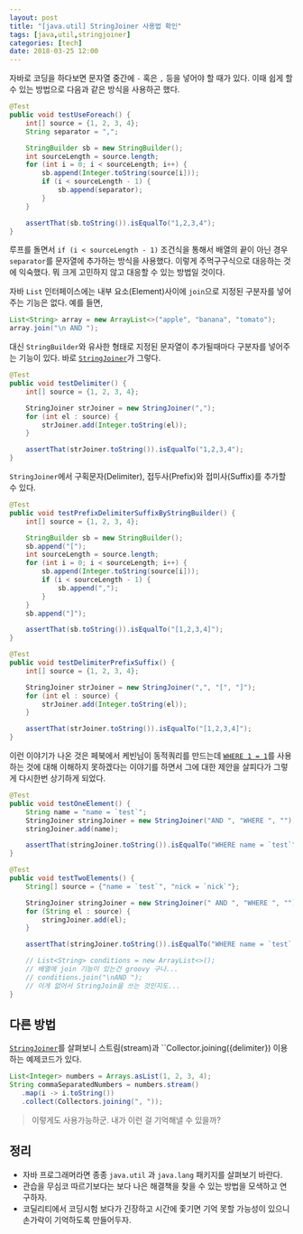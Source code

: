 ```yaml
---
layout: post
title: "[java.util] StringJoiner 사용법 확인"
tags: [java,util,stringjoiner]
categories: [tech]
date: 2018-03-25 12:00
---
```


자바로 코딩을 하다보면 문자열 중간에 `-` 혹은 `,` 등을 넣어야 할 때가 있다. 이때 쉽게 할 수 있는 방법으로 다음과 같은 방식을 사용하곤 했다.

```java
@Test
public void testUseForeach() {
    int[] source = {1, 2, 3, 4};
    String separator = ",";

    StringBuilder sb = new StringBuilder();
    int sourceLength = source.length;
    for (int i = 0; i < sourceLength; i++) {
        sb.append(Integer.toString(source[i]));
        if (i < sourceLength - 1) {
            sb.append(separator);
        }
    }

    assertThat(sb.toString()).isEqualTo("1,2,3,4");
}
```

루프를 돌면서 ``if (i < sourceLength - 1)`` 조건식을 통해서 배열의 끝이 아닌 경우 ``separator``를 문자열에 추가하는 방식을 사용했다. 이렇게 주먹구구식으로 대응하는 것에 익숙했다. 뭐 크게 고민하지 않고 대응할 수 있는 방법일 것이다.

자바 ``List`` 인터페이스에는 내부 요소(Element)사이에 ``join``으로 지정된 구분자를 넣어주는 기능은 없다. 예를 들면,

```groovy
List<String> array = new ArrayList<>("apple", "banana", "tomato");
array.join("\n AND ");
```

대신 ``StringBuilder``와 유사한 형태로 지정된 문자열이 추가될때마다 구분자를 넣어주는 기능이 있다. 바로 [`StringJoiner`](https://docs.oracle.com/javase/10/docs/api/java/util/StringJoiner.html)가 그렇다.

```java
@Test
public void testDelimiter() {
    int[] source = {1, 2, 3, 4};

    StringJoiner strJoiner = new StringJoiner(",");
    for (int el : source) {
        strJoiner.add(Integer.toString(el));
    }

    assertThat(strJoiner.toString()).isEqualTo("1,2,3,4");
}
```

``StringJoiner``에서 구획문자(Delimiter), 접두사(Prefix)와 접미사(Suffix)를 추가할 수 있다.

```java
@Test
public void testPrefixDelimiterSuffixByStringBuilder() {
    int[] source = {1, 2, 3, 4};

    StringBuilder sb = new StringBuilder();
    sb.append("[");
    int sourceLength = source.length;
    for (int i = 0; i < sourceLength; i++) {
        sb.append(Integer.toString(source[i]));
        if (i < sourceLength - 1) {
            sb.append(",");
        }
    }
    sb.append("]");

    assertThat(sb.toString()).isEqualTo("[1,2,3,4]");
}

@Test
public void testDelimiterPrefixSuffix() {
    int[] source = {1, 2, 3, 4};

    StringJoiner strJoiner = new StringJoiner(",", "[", "]");
    for (int el : source) {
        strJoiner.add(Integer.toString(el));
    }

    assertThat(strJoiner.toString()).isEqualTo("[1,2,3,4]");
}
```

이런 이야기가 나온 것은 페북에서 케빈님이 동적쿼리를 만드는데 [`WHERE 1 = 1`](https://www.facebook.com/k3vin.lee/posts/611087802567014)를 사용하는 것에 대해 이해하지 못하겠다는 이야기를 하면서 그에 대한 제안을 살피다가 그렇게 다시한번 상기하게 되었다.

```java
@Test
public void testOneElement() {
    String name = "name = `test`";
    StringJoiner stringJoiner = new StringJoiner("AND ", "WHERE ", "");
    stringJoiner.add(name);

    assertThat(stringJoiner.toString()).isEqualTo("WHERE name = `test`");
}

@Test
public void testTwoElements() {
    String[] source = {"name = `test`", "nick = `nick`"};

    StringJoiner stringJoiner = new StringJoiner(" AND ", "WHERE ", "");
    for (String el : source) {
        stringJoiner.add(el);
    }

    assertThat(stringJoiner.toString()).isEqualTo("WHERE name = `test` AND nick = `nick`");

    // List<String> conditions = new ArrayList<>();
    // 배열에 join 기능이 있는건 groovy 구나...
    // conditions.join("\nAND ");
    // 이게 없어서 StringJoin을 쓰는 것인지도...
}
```

## 다른 방법
[`StringJoiner`](https://docs.oracle.com/javase/10/docs/api/java/util/StringJoiner.html)를 살펴보니 스트림(stream)과 ``Collector.joining({delimiter}) 이용하는 예제코드가 있다.

```java
List<Integer> numbers = Arrays.asList(1, 2, 3, 4);
String commaSeparatedNumbers = numbers.stream()
   .map(i -> i.toString())
   .collect(Collectors.joining(", "));
```

> 이렇게도 사용가능하군. 내가 이런 걸 기억해낼 수 있을까?

## 정리
* 자바 프로그래머라면 종종 ``java.util`` 과 ``java.lang`` 패키지를 살펴보기 바란다.
* 관습을 무심코 따르기보다는 보다 나은 해결책을 찾을 수 있는 방법을 모색하고 연구하자.
* 코딜리티에서 코딩시험 보다가 긴장하고 시간에 좇기면 기억 못할 가능성이 있으니 손가락이 기억하도록 만들어두자.
